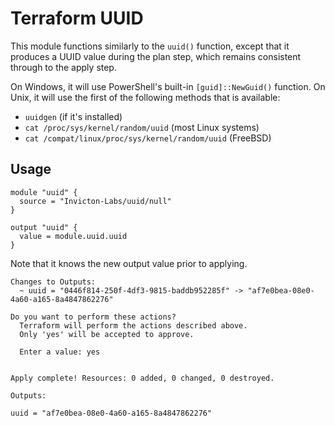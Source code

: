 # Terraform UUID

This module functions similarly to the `uuid()` function, except that it produces a UUID value during the plan step, which remains consistent through to the apply step.

On Windows, it will use PowerShell's built-in `[guid]::NewGuid()` function. On Unix, it will use the first of the following methods that is available:
- `uuidgen` (if it's installed)
- `cat /proc/sys/kernel/random/uuid` (most Linux systems)
- `cat /compat/linux/proc/sys/kernel/random/uuid` (FreeBSD)

## Usage

```
module "uuid" {
  source = "Invicton-Labs/uuid/null"
}

output "uuid" {
  value = module.uuid.uuid
}
```

Note that it knows the new output value prior to applying.
```
Changes to Outputs:
  ~ uuid = "0446f814-250f-4df3-9815-baddb952285f" -> "af7e0bea-08e0-4a60-a165-8a4847862276"

Do you want to perform these actions?
  Terraform will perform the actions described above.
  Only 'yes' will be accepted to approve.

  Enter a value: yes


Apply complete! Resources: 0 added, 0 changed, 0 destroyed.

Outputs:

uuid = "af7e0bea-08e0-4a60-a165-8a4847862276"
```
